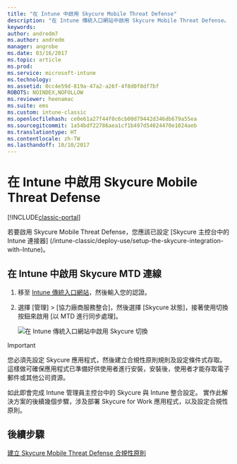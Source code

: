 ```yaml
---
title: "在 Intune 中啟用 Skycure Mobile Threat Defense"
description: "在 Intune 傳統入口網站中啟用 Skycure Mobile Threat Defense。"
keywords: 
author: andredm7
ms.author: andredm
manager: angrobe
ms.date: 03/16/2017
ms.topic: article
ms.prod: 
ms.service: microsoft-intune
ms.technology: 
ms.assetid: 0cc4e59d-819a-47a2-a26f-4f8d0f8df7bf
ROBOTS: NOINDEX,NOFOLLOW
ms.reviewer: heenamac
ms.suite: ems
ms.custom: intune-classic
ms.openlocfilehash: ce0e61a27f44f0c6cb00d79442d346db679a55ea
ms.sourcegitcommit: 1a54bdf22786aea1cf1b497d54024470e1024aeb
ms.translationtype: HT
ms.contentlocale: zh-TW
ms.lasthandoff: 10/10/2017
---
```

# <a name="enable-skycure-mobile-threat-defense-in-intune"></a>在 Intune 中啟用 Skycure Mobile Threat Defense

[!INCLUDE[classic-portal](../includes/classic-portal.md)]

若要啟用 Skycure Mobile Threat Defense，您應該已設定 [Skycure 主控台中的 Intune 連接器] (/intune-classic/deploy-use/setup-the-skycure-integration-with-Intune)。

## <a name="to-enable-the-skycure-mtd-connection-in-intune"></a>在 Intune 中啟用 Skycure MTD 連線

1.  移至 [Intune 傳統入口網站](https://manage.microsoft.com/)，然後輸入您的認證。

2.  選擇 [管理] &gt; [協力廠商服務整合]，然後選擇 [Skycure 狀態]，接著使用切換按鈕來啟用 [以 MTD 進行同步處理]。

    ![在 Intune 傳統入口網站中啟用 Skycure 切換](../media/mtp/enable-skycure-1.png)

> [!IMPORTANT] 
> 您必須先設定 Skycure 應用程式，然後建立合規性原則規則及設定條件式存取。 這樣做可確保應用程式已準備好供使用者進行安裝，安裝後，使用者才能存取電子郵件或其他公司資源。

如此即會完成 Intune 管理員主控台中的 Skycure 與 Intune 整合設定。 實作此解決方案的後續幾個步驟，涉及部署 Skycure for Work 應用程式，以及設定合規性原則。

## <a name="next-steps"></a>後續步驟

[建立 Skycure Mobile Threat Defense 合規性原則](/intune-classic/deploy-use/create-skycure-mobile-threat-defense-compliance-policy)
